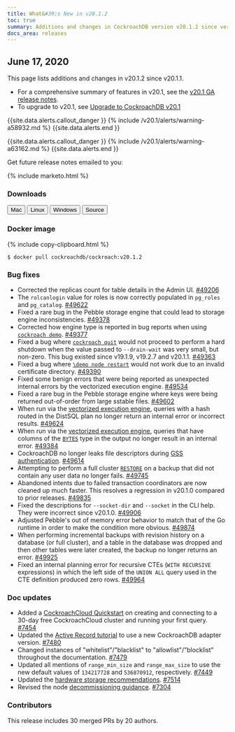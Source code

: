 ```yaml
---
title: What&#39;s New in v20.1.2
toc: true
summary: Additions and changes in CockroachDB version v20.1.2 since version v20.1.1
docs_area: releases 
---
```


## June 17, 2020

This page lists additions and changes in v20.1.2 since v20.1.1.

- For a comprehensive summary of features in v20.1, see the [v20.1 GA release notes](v20.1.0.html).
- To upgrade to v20.1, see [Upgrade to CockroachDB v20.1](../v20.1/upgrade-cockroach-version.html)

{{site.data.alerts.callout_danger }}
{% include /v20.1/alerts/warning-a58932.md %}
{{site.data.alerts.end }}

{{site.data.alerts.callout_danger }}
{% include /v20.1/alerts/warning-a63162.md %}
{{site.data.alerts.end }}

Get future release notes emailed to you:

{% include marketo.html %}

### Downloads

<div id="os-tabs" class="clearfix os-tabs_button-outline-primary">
    <a href="https://binaries.cockroachdb.com/cockroach-v20.1.2.darwin-10.9-amd64.tgz"><button id="mac" data-eventcategory="mac-binary-release-notes">Mac</button></a>
    <a href="https://binaries.cockroachdb.com/cockroach-v20.1.2.linux-amd64.tgz"><button id="linux" data-eventcategory="linux-binary-release-notes">Linux</button></a>
    <a href="https://binaries.cockroachdb.com/cockroach-v20.1.2.windows-6.2-amd64.zip"><button id="windows" data-eventcategory="windows-binary-release-notes">Windows</button></a>
    <a href="https://binaries.cockroachdb.com/cockroach-v20.1.2.src.tgz"><button id="source" data-eventcategory="source-release-notes">Source</button></a>
</div>

### Docker image

{% include copy-clipboard.html %}
~~~shell
$ docker pull cockroachdb/cockroach:v20.1.2
~~~

### Bug fixes

- Corrected the replicas count for table details in the Admin UI. [#49206][#49206]
- The `rolcanlogin` value for roles is now correctly populated in `pg_roles` and `pg_catalog`. [#49622][#49622]
- Fixed a rare bug in the Pebble storage engine that could lead to storage engine inconsistencies. [#49378][#49378]
- Corrected how engine type is reported in bug reports when using [`cockroach demo`](../v20.1/cockroach-demo.html). [#49377][#49377]
- Fixed a bug where [`cockroach quit`](../v20.1/cockroach-quit.html) would not proceed to perform a hard shutdown when the value passed to `--drain-wait` was very small, but non-zero. This bug existed since v19.1.9, v19.2.7 and v20.1.1. [#49363][#49363]
- Fixed a bug where [`\demo node restart`](../v20.1/cockroach-demo.html) would not work due to an invalid certificate directory. [#49390][#49390]
- Fixed some benign errors that were being reported as unexpected internal errors by the vectorized execution engine. [#49534][#49534]
- Fixed a rare bug in the Pebble storage engine where keys were being returned out-of-order from large sstable files. [#49602][#49602]
- When run via the [vectorized execution engine](../v20.1/vectorized-execution.html), queries with a hash routed in the DistSQL plan no longer return an internal error or incorrect results. [#49624][#49624]
- When run via the [vectorized execution engine](../v20.1/vectorized-execution.html), queries that have columns of the [`BYTES`](../v20.1/bytes.html) type in the output no longer result in an internal error. [#49384][#49384]
- CockroachDB no longer leaks file descriptors during [GSS authentication](../v20.1/gssapi_authentication.html). [#49614][#49614]
- Attempting to perform a full cluster [`RESTORE`](../v20.1/restore.html) on a backup that did not contain any user data no longer fails. [#49745][#49745]
- Abandoned intents due to failed transaction coordinators are now cleaned up much faster. This resolves a regression in v20.1.0 compared to prior releases. [#49835][#49835]
- Fixed the descriptions for `--socket-dir` and `--socket` in the CLI help. They were incorrect since v20.1.0. [#49906][#49906]
- Adjusted Pebble's out of memory error behavior to match that of the Go runtime in order to make the condition more obvious. [#49874][#49874]
- When performing incremental backups with revision history on a database (or full cluster), and a table in the database was dropped and then other tables were later created, the backup no longer returns an error. [#49925][#49925]
- Fixed an internal planning error for recursive CTEs (`WITH RECURSIVE` expressions) in which the left side of the `UNION ALL` query used in the CTE definition produced zero rows. [#49964][#49964]

### Doc updates

- Added a [CockroachCloud Quickstart](../cockroachcloud/quickstart.html) on creating and connecting to a 30-day free CockroachCloud cluster and running your first query. [#7454][#7454]
- Updated the [Active Record tutorial](../v20.1/build-a-ruby-app-with-cockroachdb-activerecord.html) to use a new CockroachDB adapter version. [#7480][#7480]
- Changed instances of "whitelist"/"blacklist" to "allowlist"/"blocklist" throughout the documentation. [#7479][#7479]
- Updated all mentions of `range_min_size` and `range_max_size` to use the new default values of `134217728` and `536870912`, respectively. [#7449][#7449]
- Updated the [hardware storage recommendations](../v20.1/recommended-production-settings.html#storage). [#7514][#7514]
- Revised the node [decommissioning guidance](../v20.1/remove-nodes.html). [#7304][#7304]

### Contributors

This release includes 30 merged PRs by 20 authors.

[#49206]: https://github.com/cockroachdb/cockroach/pull/49206
[#49349]: https://github.com/cockroachdb/cockroach/pull/49349
[#49363]: https://github.com/cockroachdb/cockroach/pull/49363
[#49377]: https://github.com/cockroachdb/cockroach/pull/49377
[#49378]: https://github.com/cockroachdb/cockroach/pull/49378
[#49384]: https://github.com/cockroachdb/cockroach/pull/49384
[#49390]: https://github.com/cockroachdb/cockroach/pull/49390
[#49534]: https://github.com/cockroachdb/cockroach/pull/49534
[#49602]: https://github.com/cockroachdb/cockroach/pull/49602
[#49614]: https://github.com/cockroachdb/cockroach/pull/49614
[#49622]: https://github.com/cockroachdb/cockroach/pull/49622
[#49624]: https://github.com/cockroachdb/cockroach/pull/49624
[#49745]: https://github.com/cockroachdb/cockroach/pull/49745
[#49835]: https://github.com/cockroachdb/cockroach/pull/49835
[#49874]: https://github.com/cockroachdb/cockroach/pull/49874
[#49906]: https://github.com/cockroachdb/cockroach/pull/49906
[#49925]: https://github.com/cockroachdb/cockroach/pull/49925
[#49964]: https://github.com/cockroachdb/cockroach/pull/49964
[#7454]: https://github.com/cockroachdb/docs/pull/7454
[#7480]: https://github.com/cockroachdb/docs/pull/7480
[#7479]: https://github.com/cockroachdb/docs/pull/7479
[#7449]: https://github.com/cockroachdb/docs/pull/7449
[#7514]: https://github.com/cockroachdb/docs/pull/7514
[#7304]: https://github.com/cockroachdb/docs/pull/7304
